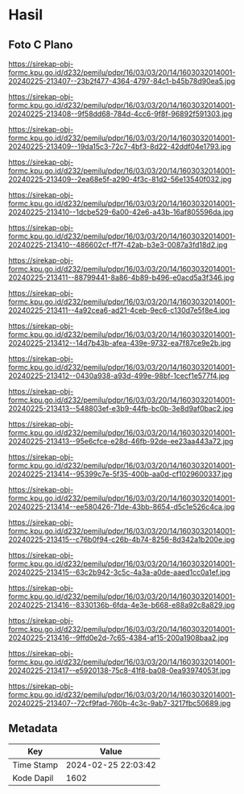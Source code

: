 # Hasil

## Foto C Plano

https://sirekap-obj-formc.kpu.go.id/d232/pemilu/pdpr/16/03/03/20/14/1603032014001-20240225-213407--23b2f477-4364-4797-84c1-b45b78d90ea5.jpg

https://sirekap-obj-formc.kpu.go.id/d232/pemilu/pdpr/16/03/03/20/14/1603032014001-20240225-213408--9f58dd68-784d-4cc6-9f8f-96892f591303.jpg

https://sirekap-obj-formc.kpu.go.id/d232/pemilu/pdpr/16/03/03/20/14/1603032014001-20240225-213409--19da15c3-72c7-4bf3-8d22-42ddf04e1793.jpg

https://sirekap-obj-formc.kpu.go.id/d232/pemilu/pdpr/16/03/03/20/14/1603032014001-20240225-213409--2ea68e5f-a290-4f3c-81d2-56e13540f032.jpg

https://sirekap-obj-formc.kpu.go.id/d232/pemilu/pdpr/16/03/03/20/14/1603032014001-20240225-213410--1dcbe529-6a00-42e6-a43b-16af805596da.jpg

https://sirekap-obj-formc.kpu.go.id/d232/pemilu/pdpr/16/03/03/20/14/1603032014001-20240225-213410--486602cf-ff7f-42ab-b3e3-0087a3fd18d2.jpg

https://sirekap-obj-formc.kpu.go.id/d232/pemilu/pdpr/16/03/03/20/14/1603032014001-20240225-213411--88799441-8a86-4b89-b496-e0acd5a3f346.jpg

https://sirekap-obj-formc.kpu.go.id/d232/pemilu/pdpr/16/03/03/20/14/1603032014001-20240225-213411--4a92cea6-ad21-4ceb-9ec6-c130d7e5f8e4.jpg

https://sirekap-obj-formc.kpu.go.id/d232/pemilu/pdpr/16/03/03/20/14/1603032014001-20240225-213412--14d7b43b-afea-439e-9732-ea7f87ce9e2b.jpg

https://sirekap-obj-formc.kpu.go.id/d232/pemilu/pdpr/16/03/03/20/14/1603032014001-20240225-213412--0430a938-a93d-499e-98bf-1cecf1e577f4.jpg

https://sirekap-obj-formc.kpu.go.id/d232/pemilu/pdpr/16/03/03/20/14/1603032014001-20240225-213413--548803ef-e3b9-44fb-bc0b-3e8d9af0bac2.jpg

https://sirekap-obj-formc.kpu.go.id/d232/pemilu/pdpr/16/03/03/20/14/1603032014001-20240225-213413--95e6cfce-e28d-46fb-92de-ee23aa443a72.jpg

https://sirekap-obj-formc.kpu.go.id/d232/pemilu/pdpr/16/03/03/20/14/1603032014001-20240225-213414--95399c7e-5f35-400b-aa0d-cf1029600337.jpg

https://sirekap-obj-formc.kpu.go.id/d232/pemilu/pdpr/16/03/03/20/14/1603032014001-20240225-213414--ee580426-71de-43bb-8654-d5c1e526c4ca.jpg

https://sirekap-obj-formc.kpu.go.id/d232/pemilu/pdpr/16/03/03/20/14/1603032014001-20240225-213415--c76b0f94-c26b-4b74-8256-8d342a1b200e.jpg

https://sirekap-obj-formc.kpu.go.id/d232/pemilu/pdpr/16/03/03/20/14/1603032014001-20240225-213415--63c2b942-3c5c-4a3a-a0de-aaed1cc0a1ef.jpg

https://sirekap-obj-formc.kpu.go.id/d232/pemilu/pdpr/16/03/03/20/14/1603032014001-20240225-213416--8330136b-6fda-4e3e-b668-e88a92c8a829.jpg

https://sirekap-obj-formc.kpu.go.id/d232/pemilu/pdpr/16/03/03/20/14/1603032014001-20240225-213416--9ffd0e2d-7c65-4384-af15-200a1908baa2.jpg

https://sirekap-obj-formc.kpu.go.id/d232/pemilu/pdpr/16/03/03/20/14/1603032014001-20240225-213417--e5920138-75c8-41f8-ba08-0ea93974053f.jpg

https://sirekap-obj-formc.kpu.go.id/d232/pemilu/pdpr/16/03/03/20/14/1603032014001-20240225-213407--72cf9fad-760b-4c3c-9ab7-3217fbc50689.jpg


## Metadata

| Key        | Value               |
| ---------- | ------------------- |
| Time Stamp | 2024-02-25 22:03:42 |
| Kode Dapil | 1602                |



